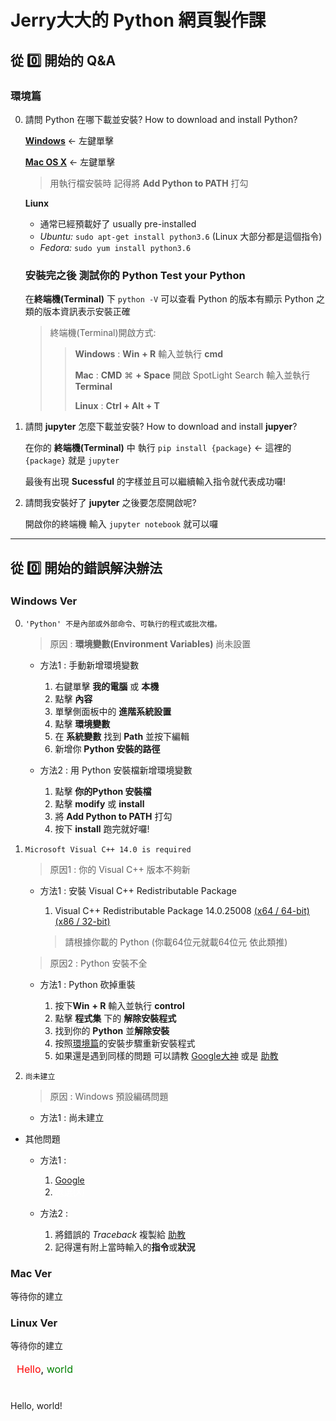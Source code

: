 Jerry大大的 Python 網頁製作課
=
## 從 :zero: 開始的 Q&A

### 環境篇

0. 請問 Python 在哪下載並安裝? How to download and install Python?

    [**Windows**](https://www.python.org/ftp/python/3.6.4/python-3.6.4.exe) <- 左鍵單擊
    
    [**Mac OS X**](https://www.python.org/downloads/mac-osx/) <- 左鍵單擊
    > 用執行檔安裝時 記得將 **Add Python to PATH** 打勾

    **Liunx**
    * 通常已經預載好了 usually pre-installed
    * *Ubuntu:* `sudo apt-get install python3.6` (Linux 大部分都是這個指令)
    * *Fedora:* `sudo yum install python3.6`

    ### 安裝完之後 測試你的 **Python**  Test your **Python**
    在**終端機(Terminal)** 下 `python -V` 可以查看 Python 的版本有顯示 Python 之類的版本資訊表示安裝正確
    
    > 終端機(Terminal)開啟方式:
    > 
    > > **Windows** : **Win** <i class="fa fa-windows"></i> **+ R** 輸入並執行 **cmd**
    > >
    > > **Mac** : **CMD** &#8984; **+ Space** 開啟 SpotLight Search 輸入並執行 **Terminal**
    > >
    > > **Linux** : **Ctrl + Alt + T**

1. 請問 **jupyter** 怎麼下載並安裝? How to download and install **jupyer**?
    
    在你的 **終端機(Terminal)** 中 執行 `pip install {package}` <- 這裡的 `{package}` 就是 `jupyter`
    
    最後有出現 **Sucessful** 的字樣並且可以繼續輸入指令就代表成功囉!
    
2. 請問我安裝好了 **jupyter** 之後要怎麼開啟呢?

    開啟你的終端機 輸入 `jupyter notebook` 就可以囉
    
---
## 從 :zero: 開始的錯誤解決辦法

### Windows Ver

0. `'Python' 不是內部或外部命令、可執行的程式或批次檔。`
    
    > 原因 : **環境變數(Environment Variables)** 尚未設置
    * 方法1 : 手動新增環境變數

        1. 右鍵單擊 **我的電腦** 或 **本機**
        2. 點擊 **內容**
        3. 單擊側面板中的 **進階系統設置**
        4. 點擊 **環境變數**
        5. 在 **系統變數** 找到 **Path** 並按下編輯
        6. 新增你 **Python 安裝的路徑**

    * 方法2 : 用 Python 安裝檔新增環境變數

        1. 點擊 **你的Python 安裝檔**
        2. 點擊 **modify** 或 **install**
        3. 將 **Add Python to PATH** 打勾
        4. 按下 **install** 跑完就好囉!
1. `Microsoft Visual C++ 14.0 is required`

    > 原因1 : 你的 Visual C++ 版本不夠新
    
    * 方法1 : 安裝 Visual C++ Redistributable Package
    
        1. Visual C++ Redistributable Package 14.0.25008 [(x64 / 64-bit)](https://www.techspot.com/downloads/downloadnow/6776/?evp=ab20b3eff9233dce2d23bb505386cf4c&file=1)  [(x86 / 32-bit)](https://www.techspot.com/downloads/downloadnow/6776/?evp=ab20b3eff9233dce2d23bb505386cf4c&file=2)
        
        > 請根據你載的 Python (你載64位元就載64位元 依此類推)
        
    > 原因2 : Python 安裝不全

    * 方法1 : Python 砍掉重裝
        
        1. 按下**Win** <i class="fa fa-windows"></i> **+ R** 輸入並執行 **control**
        2. 點擊 **程式集** 下的 **解除安裝程式**
        3. 找到你的 **Python** 並**解除安裝**
        4. 按照[環境篇](#環境篇)的安裝步驟重新安裝程式
        5. 如果還是遇到同樣的問題 可以請教 [Google大神](#https://www.google.com.tw/search?rlz=1C1CHZL_zh-TWTW736TW736&ei=10umWvCFFMOz0ASh4Kq4Ag&q=Microsoft+Visual+C%2B%2B+14.0+is+required+python3&oq=Microsoft+Visual+C%2B%2B+14.0+is+required+python3&gs_l=psy-ab.3..33i160k1.668.668.0.862.1.1.0.0.0.0.190.190.0j1.1.0....0...1.1.64.psy-ab..0.1.189....0.ayz9xPlUrbI) 或是 [助教](https://www.facebook.com/messages/t/ShengFong.f/)

2. `尚未建立`

    > 原因 : Windows 預設編碼問題
    
    * 方法1 : 尚未建立

* 其他問題

    * 方法1 : 
    
        1. [Google](https://www.google.com/)
        2. <a style="color:white">退選(X)</a>
    * 方法2 : 
    
        1. 將錯誤的 _Traceback_ 複製給 [助教](https://www.facebook.com/messages/t/ShengFong.f/)
        2. 記得還有附上當時輸入的**指令**或**狀況**

### Mac Ver

等待你的建立

### Linux Ver

等待你的建立



 <?xml version="1.0" encoding="utf-8"?>
<svg version="1.1" xmlns="http://www.w3.org/2000/svg" xmlns:xlink="http://www.w3.org/1999/xlink"
	 width="100" height="50">
  <text font-size="16" x="10" y="20"><tspan fill="red">Hello</tspan>, <tspan fill="green">world</tspan>!</text>
<svg version="1.1" 
     xmlns="http://www.w3.org/2000/svg"
     xmlns:xlink="http://www.w3.org/1999/xlink"
     width="100" height="50"

  <text font-size="16" x="10" y="20">
    <tspan fill="red">Hello</tspan>,
    <tspan fill="green">world</tspan>!
  </text>
 </svg>
